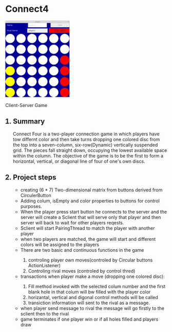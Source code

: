 
<!DOCTYPE html>
<html>
<head>
</head>
<body>
	<h1> Connect4 </h1>
	<img src="screenshoot.png" style="width: 200px">
	<p> Client-Server Game</p>
	<ol>
		<h2><li > Summary</li></h2>
		<p>
			Connect Four  is a two-player connection game in which  players have tow differnt color and then take turns dropping one colored disc from the top into a seven-column, six-row(Dynamic) vertically suspended grid. The pieces fall straight down, occupying the lowest available space within the column. The objective of the game is to be the first to form a horizontal, vertical, or diagonal line of four of one's own discs.
		</p>
		<h2><li > Project steps </li></h2>
		<ul> 
			<li> creating (6 * 7) Two-dimensional matrix  from buttons derived from CirculerButton </li>
			<li>  Adding  colum, isEmpty and color properties to buttons for control  purposes.</li>
			<li>  When the  player  press start  button he connects to the server and  the server will create a Sclient that will serve only  that player and then server will  back to wait for other players reqests.</li>
			<li> Sclient will start  PairingThread to match the player with another player</li>
			<li> when two players are matched, the game will start and different colors will be assigned to the 
				players </li>
		                <li> 
				There are two basic and continuous functions in the game</li> 
				<ol>
				<li> controling player  own moves(controled by Circular buttons ActionListener)
				</li>
				<li> Controling rival  moves (controled by control thred)</li>
				</ol>
			<li> 
				transactions when player make a move (dropping one colored disc): </li>
				<ol>
				<li> Fill method invoked  with the selected colum number and the first blank hole in that  colum will bw filled with the player color
				</li>
				<li>  horizantal, vertical and digonal  control methods will be called</li>
				<li> transiction information will sent to the rival as a message.</li>
				</ol>
			<li> when player send message to rival the message will go firstly to the sclient then to the rival</li>
			<li> game terminates if one player win or if all holes filled and players draw</li>	
		</ul>
    </ol>
</body>
</html>

